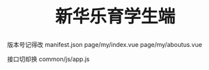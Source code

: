 <h3 align="center" style="margin: 30px 0 30px;font-weight: bold;font-size:40px;">新华乐育学生端</h3>


版本号记得改
manifest.json
page/my/index.vue
page/my/aboutus.vue

接口切却换
common/js/app.js
